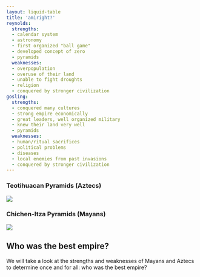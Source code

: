 ```yaml
---
layout: liquid-table
title: 'amiright?'
reynolds:
  strengths:
  - calendar system
  - astronomy
  - first organized "ball game"
  - developed concept of zero
  - pyramids
  weaknesses: 
  - overpopulation
  - overuse of their land
  - unable to fight droughts 
  - religion
  - conquered by stronger civilization
gosling:
  strengths: 
  - conquered many cultures
  - strong empire economically
  - great leaders, well organized military
  - knew their land very well
  - pyramids
  weaknesses: 
  - human/ritual sacrifices
  - political problems
  - diseases
  - local enemies from past invasions
  - conquered by stronger civilization
---
```


### Teotihuacan Pyramids (Aztecs)
<img src="../img/piramides.jpg" class="center">

### Chichen-Itza Pyramids (Mayans)
<img src="../img/mayans.jpg" class="center">


## Who was the best empire?

We will take a look at the strengths and weaknesses of Mayans and Aztecs to determine once and for all: who was the best empire?
